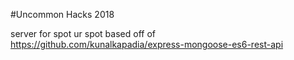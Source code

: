 
#Uncommon Hacks 2018

server for spot ur spot based off of https://github.com/kunalkapadia/express-mongoose-es6-rest-api
